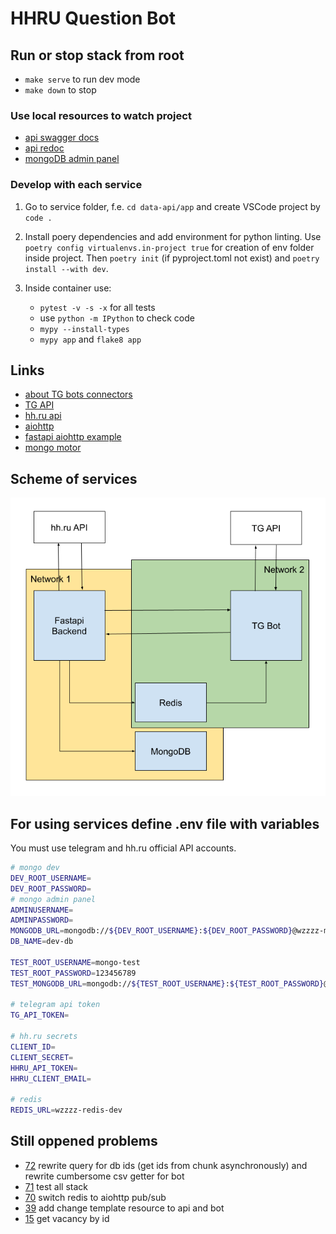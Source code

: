 # HHRU Question Bot

## Run or stop stack from root

- `make serve` to run dev mode
- `make down` to stop

### Use local resources to watch project

- [api swagger docs](http://localhost:8001/docs/)
- [api redoc](http://localhost:8001/redoc/)
- [mongoDB admin panel](http://localhost:8082/)

### Develop with each service

1. Go to service folder, f.e. `cd data-api/app` and create VSCode project by `code .`
2. Install poery dependencies and add environment for python linting. Use `poetry config virtualenvs.in-project true` for creation of env folder inside project. Then `poetry init` (if pyproject.toml not exist) and `poetry install --with dev`.
3. Inside container use:

    - `pytest -v -s -x` for all tests
    - use `python -m IPython` to check code
    - `mypy --install-types`
    - `mypy app` and `flake8 app`

## Links

- [about TG bots connectors](https://konstantinklepikov.github.io/myknowlegebase/notes/telegram-bots.html)
- [TG API](https://core.telegram.org/)
- [hh.ru api](https://github.com/hhru/api)
- [aiohttp](https://konstantinklepikov.github.io/myknowlegebase/notes/aiohttp.html)
- [fastapi aiohttp example](https://github.com/raphaelauv/fastAPI-aiohttp-example/blob/master/src/fastAPI_aiohttp/fastAPI.py)
- [mongo motor](https://konstantinklepikov.github.io/myknowlegebase/notes/mongomotor.html)

## Scheme of services

![scheme](scheme.png "scheme")

## For using services define .env file with variables

You must use telegram and hh.ru official API accounts.

```sh
# mongo dev
DEV_ROOT_USERNAME=
DEV_ROOT_PASSWORD=
# mongo admin panel
ADMINUSERNAME=
ADMINPASSWORD=
MONGODB_URL=mongodb://${DEV_ROOT_USERNAME}:${DEV_ROOT_PASSWORD}@wzzzz-mongo-dev:27017/
DB_NAME=dev-db

TEST_ROOT_USERNAME=mongo-test
TEST_ROOT_PASSWORD=123456789
TEST_MONGODB_URL=mongodb://${TEST_ROOT_USERNAME}:${TEST_ROOT_PASSWORD}@wzzzz-mongo-test:27021/

# telegram api token
TG_API_TOKEN=

# hh.ru secrets
CLIENT_ID=
CLIENT_SECRET=
HHRU_API_TOKEN=
HHRU_CLIENT_EMAIL=

# redis
REDIS_URL=wzzzz-redis-dev
```

## Still oppened problems

- [72](https://github.com/KonstantinKlepikov/wzzzz/issues/72) rewrite query for db ids (get ids from chunk asynchronously) and rewrite cumbersome csv getter for bot
- [71](https://github.com/KonstantinKlepikov/wzzzz/issues/71) test all stack
- [70](https://github.com/KonstantinKlepikov/wzzzz/issues/70) switch redis to aiohttp pub/sub
- [39](https://github.com/KonstantinKlepikov/wzzzz/issues/39) add change template resource to api and bot
- [15](https://github.com/KonstantinKlepikov/wzzzz/issues/15) get vacancy by id

